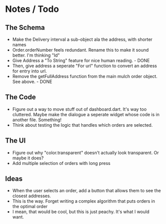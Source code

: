 # Notes / Todo

## The Schema
* Make the Delivery interval a sub-object ala the address, with shorter names
* Order.orderNumber feels redundant. Rename this to make it sound better. I'm thinking "Id"
* Give Address a "To String" feature for nice human reading. - DONE
* Then, give address a seperate "For url" function to convert an address for entry into url.
* Remove the getFullAddress function from the main mulch order object. See above. - DONE

## The Code
* Figure out a way to move stuff out of dashboard.dart. It's way too cluttered.
Maybe make the dialogue a seperate widget whose code is in another file. Something!
* Think about testing the logic that handles which orders are selected.

## The UI
* Figure out why "color.transparent" doesn't actually look transparent. Or maybe it does?
* Add multiple selection of orders with long press


## Ideas

* When the user selects an order, add a button that allows them to see the closest addresses.
* This is the way. Forget writing a complex algorithm that puts orders in the optimal order
* I mean, that would be cool, but this is just peachy. It's what I would want.